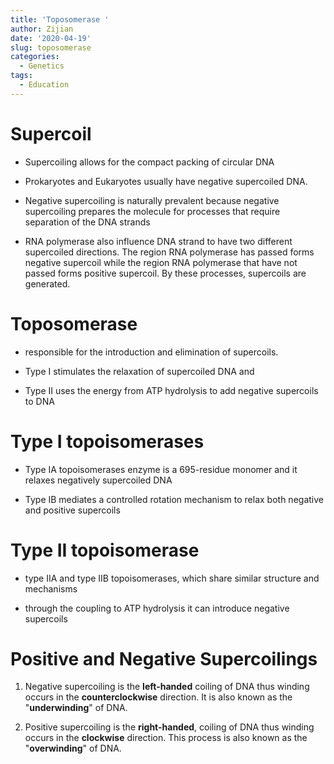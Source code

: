 ```yaml
---
title: 'Toposomerase '
author: Zijian
date: '2020-04-19'
slug: toposomerase
categories:
  - Genetics
tags:
  - Education
---
```

# Supercoil

+ Supercoiling allows for the compact packing of circular DNA

+ Prokaryotes and Eukaryotes usually have negative supercoiled DNA. 

+ Negative supercoiling is naturally prevalent because negative supercoiling prepares the molecule for processes that require separation of the DNA strands

+ RNA polymerase also influence DNA strand to have two different supercoiled directions. The region RNA polymerase has passed forms negative supercoil while the region RNA polymerase that have not passed forms positive supercoil. By these processes, supercoils are generated.

# Toposomerase 

+ responsible for the introduction and elimination of supercoils.

+ Type I stimulates the relaxation of supercoiled DNA and 

+ Type II uses the energy from ATP hydrolysis to add negative supercoils to DNA


# Type I topoisomerases

+ Type IA topoisomerases enzyme is a 695-residue monomer and it relaxes negatively supercoiled DNA

+ Type IB mediates a controlled rotation mechanism to relax both negative and positive supercoils

# Type II topoisomerase

+ type IIA and type IIB topoisomerases, which share similar structure and mechanisms

+  through the coupling to ATP hydrolysis it can introduce negative supercoils


# Positive and Negative Supercoilings

1. Negative supercoiling is the **left-handed** coiling of DNA thus winding occurs in the **counterclockwise** direction. It is also known as the "**underwinding**" of DNA.

2. Positive supercoiling is the **right-handed**, coiling of DNA thus winding occurs in the **clockwise** direction. This process is also known as the "**overwinding**" of DNA.



